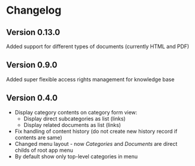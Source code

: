 # Changelog

## Version 0.13.0

Added support for different types of documents (currently HTML and PDF)


## Version 0.9.0

Added super flexible access rights management for knowledge base


## Version 0.4.0

- Display category contents on category form view:
    - Display direct subcategories as list (links)
    - Display related documents as list (links)
- Fix handling of content history
  (do not create new history record if contents are same)
- Changed menu layout - now *Categories* and *Documents* are direct childs
  of root app menu
- By default show only top-level categories in menu



